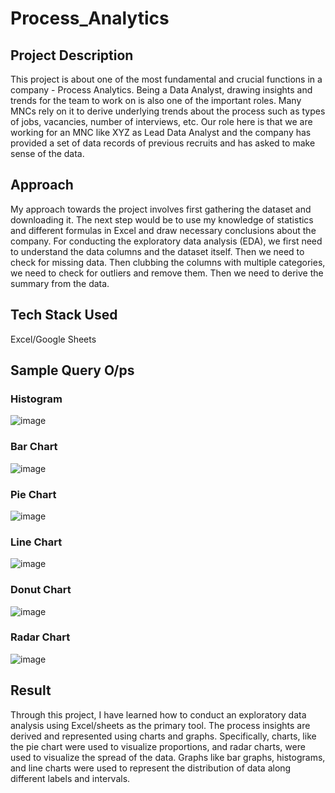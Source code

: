# Process_Analytics

## Project Description
This project is about one of the most fundamental and crucial functions in a
company - Process Analytics. Being a Data Analyst, drawing insights and
trends for the team to work on is also one of the important roles.
Many MNCs rely on it to derive underlying trends about the process
such as types of jobs, vacancies, number of interviews, etc. Our role here is
that we are working for an MNC like XYZ as Lead Data Analyst and the
company has provided a set of data records of previous recruits and has
asked to make sense of the data.

## Approach
My approach towards the project involves first gathering the dataset and
downloading it. The next step would be to use my knowledge of statistics and
different formulas in Excel and draw necessary conclusions about the
company. For conducting the exploratory data analysis (EDA), we first need to
understand the data columns and the dataset itself. Then we need to check
for missing data. Then clubbing the columns with multiple categories, we need
to check for outliers and remove them. Then we need to derive the summary
from the data.

## Tech Stack Used
Excel/Google Sheets

## Sample Query O/ps
### Histogram

![image](https://github.com/nalindas9/sql-mysql/assets/44141068/ea96e0f1-6459-4d44-b0de-155769395b4f)

### Bar Chart
![image](https://github.com/nalindas9/sql-mysql/assets/44141068/974fbf9b-4220-40c1-a277-16fec53449a5)

### Pie Chart
![image](https://github.com/nalindas9/sql-mysql/assets/44141068/d0fd2a38-6cbd-4c01-9061-507c05dbe9da)

### Line Chart
![image](https://github.com/nalindas9/sql-mysql/assets/44141068/8f4b82da-f835-4a01-bde5-27a7fcfb03da)

### Donut Chart
![image](https://github.com/nalindas9/sql-mysql/assets/44141068/c5e8f0bc-c819-43fa-8ebe-73646ed5756a)

### Radar Chart
![image](https://github.com/nalindas9/sql-mysql/assets/44141068/d1a74f08-cf4b-4f8d-8bb8-56a7a08a0095)

## Result
Through this project, I have learned how to conduct an exploratory data
analysis using Excel/sheets as the primary tool. The process insights are
derived and represented using charts and graphs. Specifically, charts, like the
pie chart were used to visualize proportions, and radar charts, were used to
visualize the spread of the data. Graphs like bar graphs, histograms, and 
line charts were used to represent the distribution of data along different
labels and intervals.
